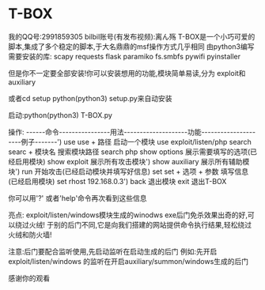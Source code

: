 # T-BOX

我的QQ号:2991859305
bilbil账号(有发布视频):离ん殇
T-BOX是一个小巧可爱的脚本,集成了多个稳定的脚本,于大名鼎鼎的msf操作方式几乎相同
由python3编写
需要安装的库:
  scapy
  requests
  flask
  paramiko
  fs.smbfs
  pywifi
  pyinstaller
 
 但是你不一定要全部安装!你可以安装想用的功能,模块简单易读,分为 exploit和auxiliary
 
 或者cd setup
 python(python3) setup.py来自动安装
 
 启动:python(python3) T-BOX.py
 
 操作:
------命令----------------用法--------------------功能---------------------例子-------')
      use              use + 路径             启动一个模块            use exploit/listen/php
     search            searc + 模块名         搜索模块路径            search php
  show options                         展示需要填写的选项(已经启用模块)
  show exploit                               展示所有攻击模块')
 show auxiliary                              展示所有辅助模块')
     run                              开始攻击(已经启动模块并填写好信息)
     set            set + 选项 + 参数      填写信息(已经启用模块)       set rhost 192.168.0.3') 
    back                                       退出模块
    exit                                       退出T-BOX

你可以用'?' 或者'help'命令再次看到这些信息

亮点:
  exploit/listen/windows模块生成的winodws exe后门免杀效果出奇的好,可以绕过火绒!
  于别的后门不同,它是向我们搭建的网站提供命令执行结果,轻松绕过火绒和防火墙!
  
 注意:后门要配合监听使用,先启动监听在启动生成的后门
 例如:先开启exploit/listen/windows 的监听在开启auxiliary/summon/windows生成的后门
 
      
 感谢你的观看
 
  
